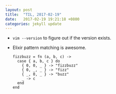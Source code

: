 ```yaml
---
layout: post
title:  "TIL, 2017-02-19"
date:   2017-02-19 19:21:18 +0800
categories: jekyll update
---
```

- `vim --version` to figure out if the version exists.
- Elixir pattern matching is awesome.

      fizzbuzz = fn (a, b, c) ->
        case { a, b, c } do
          { 0, 0, _ } -> "fizzbuzz"
          { 0, _, _ } -> "fizz"
          { _, 0, _ } -> "buzz"
          _ -> c
        end
      end

